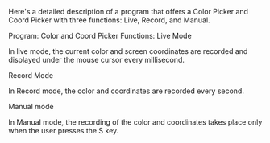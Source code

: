 Here's a detailed description of a program that offers a Color Picker and Coord Picker with three functions: Live, Record, and Manual.

Program: Color and Coord Picker
Functions:
Live Mode

In live mode, the current color and screen coordinates are recorded and displayed under the mouse cursor every millisecond.

Record Mode

In Record mode, the color and coordinates are recorded every second.

Manual mode

In Manual mode, the recording of the color and coordinates takes place only when the user presses the S key.
